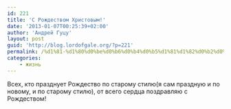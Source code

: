 ```yaml
---
id: 221
title: 'С Рождеством Христовым!'
date: '2013-01-07T00:25:39+02:00'
author: 'Андрей Гуцу'
layout: post
guid: 'http://blog.lordofgale.org/?p=221'
permalink: /%d1%81-%d1%80%d0%be%d0%b6%d0%b4%d0%b5%d1%81%d1%82%d0%b2%d0%be%d0%bc-%d1%85%d1%80%d0%b8%d1%81%d1%82%d0%be%d0%b2%d1%8b%d0%bc/
categories:
    - жизнь
---
```


Всех, кто празднует Рождество по старому стилю(я сам праздную и по новому, и по старому стилю), от всего сердца поздравляю с Рождеством!